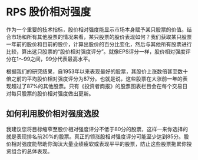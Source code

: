 # RPS 股价相对强度


作为一个重要的技术指标，股价相对强度能显示市场本身赋予某只股票的价值。结合市场和所有其他股票的情况来看，某只股票的股价表现如何？我们获取某只股票一年前的股价和目前的股价，计算出股价的百分比变化，然后与其他所有股票进行比较，算出这只股票的“股价相对强度评分”。就像EPS评分一样，股价相对强度评分在1～99之间，99分代表最高水平。

根据我们的研究结果，自1953年以来表现最好的股票，其股价上涨数倍甚至数十倍之前的平均股价相对强度评分为87分。也就是说，这些股票在大涨前一年的表现超过了87%的其他股票。只有《投资者商报》的股票图表栏目会在每个交易日对每只股票的股价相对强度做出更新。


## 如何利用股价相对强度选股

我建议您将目标缩窄至股价相对强度评分不低于80分的股票，这样一来你选择的就是表现排名前20%的股票。真正的领涨股相对强度评分可能至少达到85分。股价相对强度能帮助你淘汰大量业绩疲软或表现平平的股票，防止这些股票拖累你投资组合的总体表现。